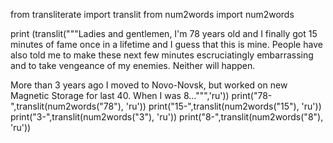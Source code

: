 from transliterate import translit
from num2words import num2words

print (translit("""Ladies and gentlemen, I'm 78 years old and I finally got 15 minutes of fame once in a lifetime and I guess that this is mine. People have also told me to make these next few minutes escruciatingly embarrassing and to take vengeance of my enemies. Neither will happen.

More than 3 years ago I moved to Novo-Novsk, but worked on new Magnetic Storage for last 40. When I was 8...""",'ru'))
print("78-",translit(num2words("78"), 'ru'))
print("15-",translit(num2words("15"), 'ru'))
print("3-",translit(num2words("3"), 'ru'))
print("8-",translit(num2words("8"), 'ru'))
